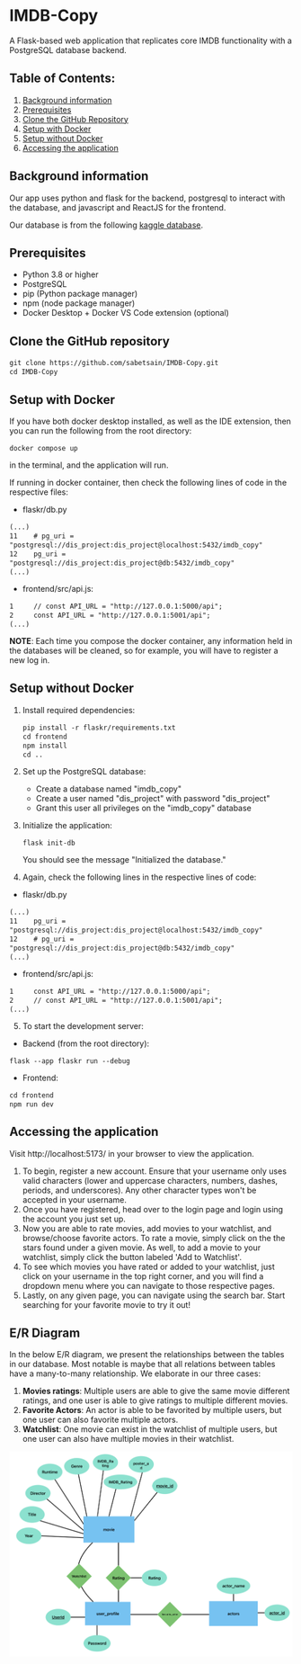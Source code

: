 # IMDB-Copy

A Flask-based web application that replicates core IMDB functionality with a PostgreSQL database backend.

## Table of Contents:
1. [Background information](#background-information)
2. [Prerequisites](#prerequisites)
3. [Clone the GitHub Repository](#clone-the-github-repository)
4. [Setup with Docker](#setup-with-docker)
5. [Setup without Docker](#setup-without-docker)
6. [Accessing the application](#accessing-the-application)

## Background information
Our app uses python and flask for the backend, postgresql to interact with the database, and javascript and ReactJS for the 
frontend. 

Our database is from the following [kaggle database](https://www.kaggle.com/datasets/harshitshankhdhar/imdb-dataset-of-top-1000-movies-and-tv-shows).

## Prerequisites
- Python 3.8 or higher
- PostgreSQL
- pip (Python package manager)
- npm (node package manager)
- Docker Desktop + Docker VS Code extension (optional)

## Clone the GitHub repository
```
git clone https://github.com/sabetsain/IMDB-Copy.git
cd IMDB-Copy
```

## Setup with Docker
If you have both docker desktop installed, as well as the IDE extension, then you can run the following
from the root directory:
```
docker compose up
```
in the terminal, and the application will run.

If running in docker container, then check the following lines of code in the respective files:
* flaskr/db.py 
```
(...)
11    # pg_uri = "postgresql://dis_project:dis_project@localhost:5432/imdb_copy"
12    pg_uri = "postgresql://dis_project:dis_project@db:5432/imdb_copy"
(...)
```
* frontend/src/api.js:
```
1     // const API_URL = "http://127.0.0.1:5000/api";
2     const API_URL = "http://127.0.0.1:5001/api";
(...)
```
**NOTE**: Each time you compose the docker container, any information held in the databases will be cleaned, so
for example, you will have to register a new log in.

## Setup without Docker
1. Install required dependencies:
   ```
   pip install -r flaskr/requirements.txt
   cd frontend
   npm install
   cd ..
   ```

2. Set up the PostgreSQL database:
   - Create a database named "imdb_copy"
   - Create a user named "dis_project" with password "dis_project"
   - Grant this user all privileges on the "imdb_copy" database

3. Initialize the application:
   ```
   flask init-db
   ```
   You should see the message "Initialized the database."

4. Again, check the following lines in the respective lines of code:
* flaskr/db.py 
```
(...)
11    pg_uri = "postgresql://dis_project:dis_project@localhost:5432/imdb_copy"
12    # pg_uri = "postgresql://dis_project:dis_project@db:5432/imdb_copy"
(...)
```
* frontend/src/api.js:
```
1     const API_URL = "http://127.0.0.1:5000/api";
2     // const API_URL = "http://127.0.0.1:5001/api";
(...)
```

5. To start the development server:
* Backend (from the root directory):
```
flask --app flaskr run --debug
```
* Frontend:
```
cd frontend
npm run dev
```

## Accessing the application
Visit http://localhost:5173/ in your browser to view the application.

1. To begin, register a new account. Ensure that your username only uses valid characters (lower and uppercase characters,
numbers, dashes, periods, and underscores). Any other character types won't be accepted in your username.
2. Once you have registered, head over to the login page and login using the account you just set up.
3. Now you are able to rate movies, add movies to your watchlist, and browse/choose favorite actors. To rate a movie,
simply click on the the stars found under a given movie. As well, to add a movie to your watchlist, simply click the button
labeled 'Add to Watchlist'.
4. To see which movies you have rated or added to your watchlist, just click on your username in the top right corner, and 
you will find a dropdown menu where you can navigate to those respective pages.
5. Lastly, on any given page, you can navigate using the search bar. Start searching for your favorite movie to try it out!

## E/R Diagram
In the below E/R diagram, we present the relationships between the tables in our database. Most notable is maybe that all 
relations between tables have a many-to-many relationship. We elaborate in our three cases:

1. **Movies ratings**: Multiple users are able to give the same movie different ratings, and one user is able to give ratings 
to multiple different movies.
2. **Favorite Actors**: An actor is able to be favorited by multiple users, but one user can also favorite multiple actors.
3. **Watchlist**: One movie can exist in the watchlist of multiple users, but one user can also have multiple movies in 
their watchlist.

![E/R Diagram](./data/E:R%20Diagram%20DIS%20Project.png)